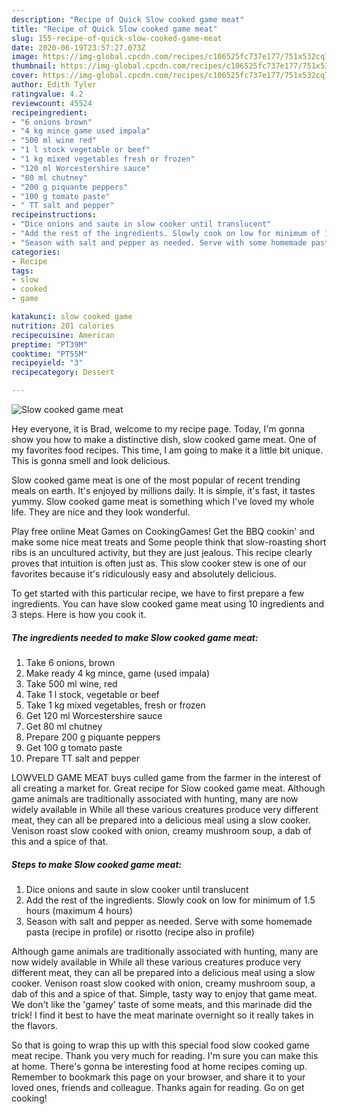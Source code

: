 ```yaml
---
description: "Recipe of Quick Slow cooked game meat"
title: "Recipe of Quick Slow cooked game meat"
slug: 155-recipe-of-quick-slow-cooked-game-meat
date: 2020-06-19T23:57:27.073Z
image: https://img-global.cpcdn.com/recipes/c106525fc737e177/751x532cq70/slow-cooked-game-meat-recipe-main-photo.jpg
thumbnail: https://img-global.cpcdn.com/recipes/c106525fc737e177/751x532cq70/slow-cooked-game-meat-recipe-main-photo.jpg
cover: https://img-global.cpcdn.com/recipes/c106525fc737e177/751x532cq70/slow-cooked-game-meat-recipe-main-photo.jpg
author: Edith Tyler
ratingvalue: 4.2
reviewcount: 45524
recipeingredient:
- "6 onions brown"
- "4 kg mince game used impala"
- "500 ml wine red"
- "1 l stock vegetable or beef"
- "1 kg mixed vegetables fresh or frozen"
- "120 ml Worcestershire sauce"
- "80 ml chutney"
- "200 g piquante peppers"
- "100 g tomato paste"
- " TT salt and pepper"
recipeinstructions:
- "Dice onions and saute in slow cooker until translucent"
- "Add the rest of the ingredients. Slowly cook on low for minimum of 1.5 hours (maximum 4 hours)"
- "Season with salt and pepper as needed. Serve with some homemade pasta (recipe in profile) or risotto (recipe also in profile)"
categories:
- Recipe
tags:
- slow
- cooked
- game

katakunci: slow cooked game 
nutrition: 201 calories
recipecuisine: American
preptime: "PT39M"
cooktime: "PT55M"
recipeyield: "3"
recipecategory: Dessert

---
```



![Slow cooked game meat](https://img-global.cpcdn.com/recipes/c106525fc737e177/751x532cq70/slow-cooked-game-meat-recipe-main-photo.jpg)

Hey everyone, it is Brad, welcome to my recipe page. Today, I'm gonna show you how to make a distinctive dish, slow cooked game meat. One of my favorites food recipes. This time, I am going to make it a little bit unique. This is gonna smell and look delicious.

Slow cooked game meat is one of the most popular of recent trending meals on earth. It's enjoyed by millions daily. It is simple, it's fast, it tastes yummy. Slow cooked game meat is something which I've loved my whole life. They are nice and they look wonderful.

Play free online Meat Games on CookingGames! Get the BBQ cookin&#39; and make some nice meat treats and Some people think that slow-roasting short ribs is an uncultured activity, but they are just jealous. This recipe clearly proves that intuition is often just as. This slow cooker stew is one of our favorites because it&#39;s ridiculously easy and absolutely delicious.


To get started with this particular recipe, we have to first prepare a few ingredients. You can have slow cooked game meat using 10 ingredients and 3 steps. Here is how you cook it.

<!--inarticleads1-->

##### The ingredients needed to make Slow cooked game meat:

1. Take 6 onions, brown
1. Make ready 4 kg mince, game (used impala)
1. Take 500 ml wine, red
1. Take 1 l stock, vegetable or beef
1. Take 1 kg mixed vegetables, fresh or frozen
1. Get 120 ml Worcestershire sauce
1. Get 80 ml chutney
1. Prepare 200 g piquante peppers
1. Get 100 g tomato paste
1. Prepare  TT salt and pepper


LOWVELD GAME MEAT buys culled game from the farmer in the interest of all creating a market for. Great recipe for Slow cooked game meat. Although game animals are traditionally associated with hunting, many are now widely available in While all these various creatures produce very different meat, they can all be prepared into a delicious meal using a slow cooker. Venison roast slow cooked with onion, creamy mushroom soup, a dab of this and a spice of that. 

<!--inarticleads2-->

##### Steps to make Slow cooked game meat:

1. Dice onions and saute in slow cooker until translucent
1. Add the rest of the ingredients. Slowly cook on low for minimum of 1.5 hours (maximum 4 hours)
1. Season with salt and pepper as needed. Serve with some homemade pasta (recipe in profile) or risotto (recipe also in profile)


Although game animals are traditionally associated with hunting, many are now widely available in While all these various creatures produce very different meat, they can all be prepared into a delicious meal using a slow cooker. Venison roast slow cooked with onion, creamy mushroom soup, a dab of this and a spice of that. Simple, tasty way to enjoy that game meat. We don&#39;t like the &#39;gamey&#39; taste of some meats, and this marinade did the trick! I find it best to have the meat marinate overnight so it really takes in the flavors. 

So that is going to wrap this up with this special food slow cooked game meat recipe. Thank you very much for reading. I'm sure you can make this at home. There's gonna be interesting food at home recipes coming up. Remember to bookmark this page on your browser, and share it to your loved ones, friends and colleague. Thanks again for reading. Go on get cooking!
